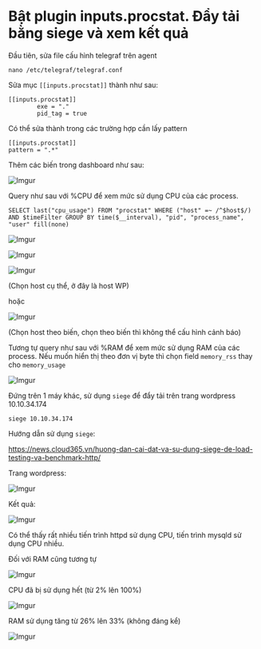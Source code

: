 # Bật plugin inputs.procstat. Đẩy tải bằng siege và xem kết quả

Đầu tiên, sửa file cấu hình telegraf trên agent

    nano /etc/telegraf/telegraf.conf

Sửa mục `[[inputs.procstat]]` thành như sau:

    [[inputs.procstat]]
            exe = "."
            pid_tag = true

Có thể sửa thành trong các trường hợp cần lấy pattern

    [[inputs.procstat]]
    pattern = ".*"

Thêm các biến trong dashboard như sau:

![Imgur](https://i.imgur.com/EADYo9d.png)

Query như sau với %CPU để xem mức sử dụng CPU của các process.

    SELECT last("cpu_usage") FROM "procstat" WHERE ("host" =~ /^$host$/) AND $timeFilter GROUP BY time($__interval), "pid", "process_name", "user" fill(none)

![Imgur](https://i.imgur.com/RXZez5m.png)

![Imgur](https://i.imgur.com/OEk5gxk.png)

![Imgur](https://i.imgur.com/gAE52DO.png)

(Chọn host cụ thể, ở đây là host WP)

hoặc

![Imgur](https://i.imgur.com/Rl7AZu8.png)

(Chọn host theo biến, chọn theo biến thì không thể cấu hình cảnh báo)

Tương tự query như sau với %RAM để xem mức sử dụng RAM của các process. Nếu muốn hiển thị theo đơn vị byte thì chọn field `memory_rss` thay cho `memory_usage`

![Imgur](https://i.imgur.com/fza7nll.png)

Đứng trên 1 máy khác, sử dụng `siege` để đẩy tải trên trang wordpress 10.10.34.174

    siege 10.10.34.174

Hướng dẫn sử dụng `siege`:

https://news.cloud365.vn/huong-dan-cai-dat-va-su-dung-siege-de-load-testing-va-benchmark-http/

Trang wordpress:

![Imgur](https://i.imgur.com/rBnMxxI.png)

Kết quả:

![Imgur](https://i.imgur.com/M8JMwCx.png)

Có thể thấy rất nhiều tiến trình httpd sử dụng CPU, tiến trình mysqld sử dụng CPU nhiều.

Đối với RAM cũng tương tự

![Imgur](https://i.imgur.com/pqWqC8c.png)

CPU đã bị sử dụng hết (từ 2% lên 100%)

![Imgur](https://i.imgur.com/L3qehLh.png)

RAM sử dụng tăng từ 26% lên 33% (không đáng kể)

![Imgur](https://i.imgur.com/uZdzpEE.png)

